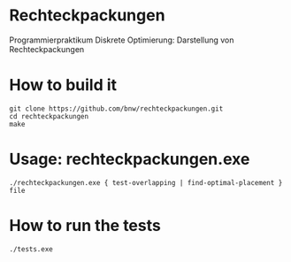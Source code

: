 # Rechteckpackungen
Programmierpraktikum Diskrete Optimierung: Darstellung von Rechteckpackungen

How to build it
===============
```
git clone https://github.com/bnw/rechteckpackungen.git
cd rechteckpackungen
make
```

Usage: rechteckpackungen.exe
============================
```
./rechteckpackungen.exe { test-overlapping | find-optimal-placement } file
```

How to run the tests
====================
```
./tests.exe
```
